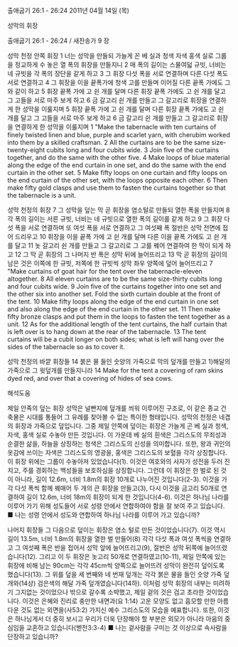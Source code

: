 출애굽기 26:1 - 26:24 
2011년 04월 14일 (목)

성막의 휘장



출애굽기 26:1 - 26:24 / 새찬송가 9 장


성막 천정 안쪽 휘장
1 너는 성막을 만들되 가늘게 꼰 베 실과 청색 자색 홍색 실로 그룹을 정교하게 수 놓은 열 폭의 휘장을 만들지니 2 매 폭의 길이는 스물여덟 규빗, 너비는 네 규빗을 각 폭의 장단을 같게 하고 3 그 휘장 다섯 폭을 서로 연결하며 다른 다섯 폭도 서로 연결하고 4 그 휘장을 이을 끝폭가에 청색 고를 만들며 이어질 다른 끝폭 가에도 그와 같이 하고 5 휘장 끝폭 가에 고 쉰 개를 달며 다른 휘장 끝폭 가에도 고 쉰 개를 달고 그 고들을 서로 마주 보게 하고 6 금 갈고리 쉰 개를 만들고 그 갈고리로 휘장을 연결하게 한 성막을 이룰지며 5 휘장 끝폭 가에 고 쉰 개를 달며 다른 휘장 끝폭 가에도 고 쉰 개를 달고 그 고들을 서로 마주 보게 하고 6 금 갈고리 쉰 개를 만들고 그 갈고리로 휘장을 연결하게 한 성막을 이룰지며 
1 "Make the tabernacle with ten curtains of finely twisted linen and blue, purple and scarlet yarn, with cherubim worked into them by a skilled craftsman. 2 
All the curtains are to be the same size-twenty-eight cubits long and four cubits wide. 3 Join five of the curtains together, and do the same with the other five. 4 Make loops of blue material along the edge of the end curtain in one set, and do the same with the end curtain in the other set. 5 Make fifty loops on one curtain and fifty loops on the end curtain of the other set, with the loops opposite each other. 6 Then make fifty gold clasps and use them to fasten the curtains together so that the tabernacle is a unit.

성막 천정의 휘장
7 그 성막을 덮는 막 곧 휘장을 염소털로 만들되 열한 폭을 만들지며 8  각 폭의 길이는 서른 규빗, 너비는 네 규빗으로 열한 폭의 길이를 같게 하고 9  그 휘장 다섯 폭을 서로 연결하며 또 여섯 폭을 서로 연결하고 그 여섯째 폭 절반은 성막 전면에 접어 드리우고 10 휘장을 이을 끝폭 가에 고 쉰 개를 달며 다른 이을 끝폭 가에도 고 쉰 개를 달고 11 놋 갈고리 쉰 개를 만들고 그 갈고리로 그 고를 꿰어 연결하여 한 막이 되게 하고 12  그 막 곧 휘장의 그 나머지 반 폭은 성막 뒤에 늘어뜨리고 13 막 곧 휘장의 길이의 남은 것은 이쪽에 한 규빗, 저쪽에 한 규빗씩 성막 좌우 양쪽에 덮어 늘어뜨리고 
7 "Make curtains of goat hair for the tent over the tabernacle-eleven altogether. 8 All eleven curtains are to be the same size-thirty cubits long and four cubits wide. 9 Join five of the curtains together into one set and the other six into another set. Fold the sixth curtain double at the front of the tent. 10 Make fifty loops along the edge of the end curtain in one set and also along the edge of the end curtain in the other set. 11 Then make fifty bronze clasps and put them in the loops to fasten the tent together as a unit. 12 As for the additional length of the tent curtains, the half curtain that is left over is to hang down at the rear of the tabernacle. 13 The tent curtains will be a cubit longer on both sides; what is left will hang over the sides of the tabernacle so as to cover it.

성막 천정의 바깥 휘장들
14 붉은 물 들인 숫양의 가죽으로 막의 덮개를 만들고 1)해달의 가죽으로 그 윗덮개를 만들지니라 
14 Make for the tent a covering of ram skins dyed red, and over that a covering of hides of sea cows.

해석도움





제일 안족의 덮는 휘장
성막은 널빤지에 덮개를 씌워 이루어진 구조로, 이 같은 종교 건축물은 시대를 통들어 그 유례를 찾아볼 수 없는 특이한 형태입니다. 성막의 천정은 네겹의 휘장과 가죽으로 덮입니다. 그중 제일 안쪽에 덮이는 휘장은 가늘게 곤 베 실과 청색, 자색, 홍색 실로 수놓아 만든 것입니다. 이 가운데 베 실의 흰색은 그리스도의 무죄성과 순결한 삶을, 하늘을 상징하는 청색은 그리스도의 신성을 의미합니다. 또한, 왕과 귀인의 옷감에 쓰이는 자색은 그리스도의 영광을, 홍색은 그리스도의 보혈을 각각 상징합니다. 이 휘장 위에는 그룹이 수놓아져 있었습니다(1). 이것은 여호와의 사자가 성전을 두러 진 치고, 주를 경회하는 백성들을 보호하심을 상징합니다. 그런데 이 휘장은 한 벌로 된 것이 아니라, 길이 12.6m, 너비 1.8m의 휘장 10개로 나누어진 것입니다(2-3). 이것을 가각 다섯 폭씩 함께 꿰매어 두 개의 큰 휘장을 만들고(3), 다시 이것을 금고리 50개로 연결하여 길이 12.6m, 너비 18m의 휘장이 되게 한 것입니다(4-6). 이것은 하나님 나라를 이루어 가기 위해 성도들어 서로 성령 안에서 연합하여야 함을 잘 보여 주고 있습니다.
■ 나는 성령 안에서 성도와 연합하여 하나님 나라를 이루어 가고 있습니까?

나머지 휘장들
그 다음으로 덮이는 휘장은 염소 털로 만든 것이었습니다(7). 이것 역시 길이 13.5m, 너비 1.8m의 휘장을 열한 벌 만들어(8) 각각 다섯 폭과 여섯 폭씩을 연결하고 그 여섯째 폭은 반을 접어서 성막 앞에 늘어뜨리고(9), 절반은 성막 뒤쪽에 늘어뜨렸습니다(12). 그리고 이 두 휘장은 놋고리 50개로 연결하였고(10-11), 제일 안쪽에 있는 휘장에 비해 남는 90cm는 각각 45cm씩 양쪽으로 늘어뜨려 성막이 완전히 덮이도록 했습니다(13). 그 위를 덮을 세 번째와 네 번재 덮개는 각각 붉은 물을 들인 숫양 가죽 덮개와(14상) 검은색의 해달 가죽 덮개였습니다(14하). 이처럼 성막 휘장의 내부는 미려하기 그지없는 것이었으나 밖으로 갈수록 소뱍했고, 제일 겉의 것은 검고 초라한 것이었습니다. 이것은 은혜와 진리로 충만한 내면과(요 1:14) 고운 모양도 없고 흠모할 만한 아름다운 것도 없는 외면을(사53:2) 가지신 예수 그리스도의 모습을 예표합니다. 또한, 이것은 하나님게서 더 중히 보시고 우리가 더욱 단장해야 할 부분은 외모가 아니라 아음의 중심임을 교혼하고 있습니다(벧전3:3-4)
■ 나는 겉사람을 구미는 것 이상으로 속사람을 단장하고 있습니까?